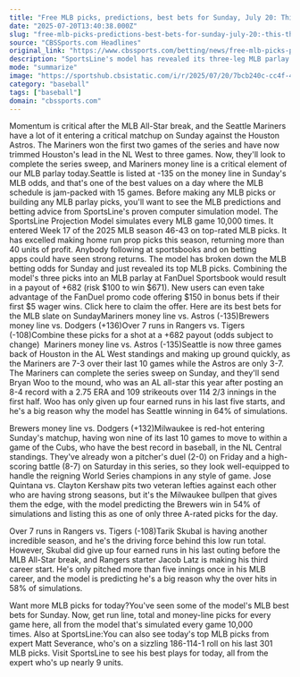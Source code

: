 ```yaml
---
title: "Free MLB picks, predictions, best bets for Sunday, July 20: This three-leg baseball parlay pays nearly 7-1"
date: "2025-07-20T13:40:38.000Z"
slug: "free-mlb-picks-predictions-best-bets-for-sunday-july-20:-this-three-leg-baseball-parlay-pays-nearly-7-1"
source: "CBSSports.com Headlines"
original_link: "https://www.cbssports.com/betting/news/free-mlb-picks-predictions-best-bets-for-sunday-july-20-this-three-leg-baseball-parlay-pays-nearly-7-1/"
description: "SportsLine's model has revealed its three-leg MLB parlay picks and best bets for the Sunday MLB schedule"
mode: "summarize"
image: "https://sportshub.cbsistatic.com/i/r/2025/07/20/7bcb240c-cc4f-4d72-a0d3-822d1ba22c3c/thumbnail/1200x675/ff7c592c46c5b566875dd838f9936996/bryan-woo-mariners-cbs-imagn.jpg"
category: "baseball"
tags: ["baseball"]
domain: "cbssports.com"
---
```

Momentum is critical after the MLB All-Star break, and the Seattle Mariners have a lot of it entering a critical matchup on Sunday against the Houston Astros. The Mariners won the first two games of the series and have now trimmed Houston's lead in the NL West to three games. Now, they'll look to complete the series sweep, and Mariners money line is a critical element of our MLB parlay today.Seattle is listed at -135 on the money line in Sunday's MLB odds, and that's one of the best values on a day where the MLB schedule is jam-packed with 15 games. Before making any MLB picks or building any MLB parlay picks, you'll want to see the MLB predictions and betting advice from SportsLine's proven computer simulation model. The SportsLine Projection Model simulates every MLB game 10,000 times. It entered Week 17 of the 2025 MLB season 46-43 on top-rated MLB picks. It has excelled making home run prop picks this season, returning more than 40 units of profit. Anybody following at sportsbooks and on betting apps could have seen strong returns. The model has broken down the MLB betting odds for Sunday and just revealed its top MLB picks. Combining the model's three picks into an MLB parlay at FanDuel Sportsbook would result in a payout of +682 (risk $100 to win $671). New users can even take advantage of the FanDuel promo code offering $150 in bonus bets if their first $5 wager wins. Click here to claim the offer. Here are its best bets for the MLB slate on SundayMariners money line vs. Astros (-135)Brewers money line vs. Dodgers (+136)Over 7 runs in Rangers vs. Tigers (-108)Combine these picks for a shot at a +682 payout (odds subject to change)  Mariners money line vs. Astros (-135)Seattle is now three games back of Houston in the AL West standings and making up ground quickly, as the Mariners are 7-3 over their last 10 games while the Astros are only 3-7. The Mariners can complete the series sweep on Sunday, and they'll send Bryan Woo to the mound, who was an AL all-star this year after posting an 8-4 record with a 2.75 ERA and 109 strikeouts over 114 2/3 innings in the first half. Woo has only given up four earned runs in his last five starts, and he's a big reason why the model has Seattle winning in 64% of simulations.
    
    

    


    
    
Brewers money line vs. Dodgers (+132)Milwaukee is red-hot entering Sunday's matchup, having won nine of its last 10 games to move to within a game of the Cubs, who have the best record in baseball, in the NL Central standings. They've already won a pitcher's duel (2-0) on Friday and a high-scoring battle (8-7) on Saturday in this series, so they look well-equipped to handle the reigning World Series champions in any style of game. Jose Quintana vs. Clayton Kershaw pits two veteran lefties against each other who are having strong seasons, but it's the Milwaukee bullpen that gives them the edge, with the model predicting the Brewers win in 54% of simulations and listing this as one of only three A-rated picks for the day.
    
    



    
Over 7 runs in Rangers vs. Tigers (-108)Tarik Skubal is having another incredible season, and he's the driving force behind this low run total. However, Skubal did give up four earned runs in his last outing before the MLB All-Star break, and Rangers starter Jacob Latz is making his third career start. He's only pitched more than five innings once in his MLB career, and the model is predicting he's a big reason why the over hits in 58% of simulations.
    
    



    
Want more MLB picks for today?You've seen some of the model's MLB best bets for Sunday. Now, get run line, total and money-line picks for every game here, all from the model that's simulated every game 10,000 times. Also at SportsLine:You can also see today's top MLB picks from expert Matt Severance, who's on a sizzling 186-114-1 roll on his last 301 MLB picks. Visit SportsLine to see his best plays for today, all from the expert who's up nearly 9 units.